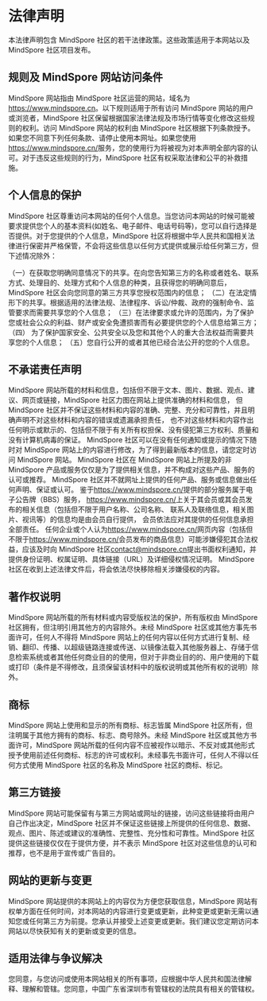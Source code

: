 # 法律声明

本法律声明包含 MindSpore 社区的若干法律政策。这些政策适用于本网站以及 MindSpore 社区项目发布。

## 规则及 MindSpore 网站访问条件

MindSpore 网站指由 MindSpore 社区运营的网站，域名为<https://www.mindspore.cn>。以下规则适用于所有访问 MindSpore 网站的用户或浏览者，MindSpore 社区保留根据国家法律法规及市场行情等变化修改这些规则的权利。访问 MindSpore 网站的权利由 MindSpore 社区根据下列条款授予。如果您不同意下列任何条款、请停止使用本网址。如果您使用<https://www.mindspore.cn/>服务，您的使用行为将被视为对本声明全部内容的认可。对于违反这些规则的行为，MindSpore 社区有权采取法律和公平的补救措施。

## 个人信息的保护

MindSpore 社区尊重访问本网站的任何个人信息。当您访问本网站的时候可能被要求提供您个人的基本资料(如姓名、电子邮件、电话号码等)，您可以自行选择是否提供。对于您提供的个人信息，MindSpore 社区将根据中华人民共和国相关法律进行保密并严格保管，不会将这些信息以任何方式提供或展示给任何第三方，但下述情况除外：

（一）在获取您明确同意情况下的共享。在向您告知第三方的名称或者姓名、联系方式、处理目的、处理方式和个人信息的种类，且获得您的明确同意后，MindSpore 社区会向您同意的第三方共享您授权范围内的信息；
（二）在法定情形下的共享。根据适用的法律法规、法律程序、诉讼/仲裁、政府的强制命令、监管要求而需要共享您的个人信息；
（三）在法律要求或允许的范围内，为了保护您或社会公众的利益、财产或安全免遭损害而有必要提供您的个人信息给第三方；
（四） 为了保护国家安全、公共安全以及您和其他个人的重大合法权益而需要共享您的个人信息；
（五）您自行公开的或者其他已经合法公开的您的个人信息。

## 不承诺责任声明

MindSpore 网站所载的材料和信息，包括但不限于文本、图片、数据、观点、建议、网页或链接，MindSpore 社区力图在网站上提供准确的材料和信息， 但 MindSpore 社区并不保证这些材料和内容的准确、完整、充分和可靠性，并且明确声明不对这些材料和内容的错误或遗漏承担责任， 也不对这些材料和内容作出任何明示或默示的、包括但不限于有关所有权担保、没有侵犯第三方权利、质量和没有计算机病毒的保证。 MindSpore 社区可以在没有任何通知或提示的情况下随时对 MindSpore 网站上的内容进行修改，为了得到最新版本的信息，请您定时访问 MindSpore 网站。 MindSpore 社区在 MindSpore 网站上所提及的非 MindSpore 产品或服务仅仅是为了提供相关信息，并不构成对这些产品、服务的认可或推荐。 MindSpore 社区并不就网址上提供的任何产品、服务或信息做出任何声明、保证或认可。 鉴于<https://www.mindspore.cn/>提供的部分服务属于电子公告牌（BBS）服务， <https://www.mindspore.cn/>上关于其会员或其会员发布的相关信息（包括但不限于用户名称、公司名称、 联系人及联络信息，相关图片、视讯等）的信息均是由会员自行提供， 会员依法应对其提供的任何信息承担全部责任。 任何企业或个人认为<https://www.mindspore.cn/>网页内容（包括但不限于<https://www.mindspore.cn/>会员发布的商品信息）可能涉嫌侵犯其合法权益，应该及时向 MindSpore 社区[contact@mindspore.cn](mailto:contact@mindspore.cn)提出书面权利通知，并提供身份证明、权属证明、具体链接（URL）及详细侵权情况证明。 MindSpore 社区在收到上述法律文件后，将会依法尽快移除相关涉嫌侵权的内容。

## 著作权说明

MindSpore 网站所载的所有材料或内容受版权法的保护，所有版权由 MindSpore 社区拥有，但注明引用其他方的内容除外。未经 MindSpore 社区或其他方事先书面许可，任何人不得将 MindSpore 网站上的任何内容以任何方式进行复制、经销、翻印、传播、以超级链路连接或传送、以镜像法载入其他服务器上、存储于信息检索系统或者其他任何商业目的的使用，但对于非商业目的的、用户使用的下载或打印（条件是不得修改，且须保留该材料中的版权说明或其他所有权的说明）除外。

## 商标

MindSpore 网站上使用和显示的所有商标、标志皆属 MindSpore 社区所有，但注明属于其他方拥有的商标、标志、商号除外。未经 MindSpore 社区或其他方书面许可，MindSpore 网站所载的任何内容不应被视作以暗示、不反对或其他形式授予使用前述任何商标、标志的许可或权利。未经事先书面许可，任何人不得以任何方式使用 MindSpore 社区的名称及 MindSpore 社区的商标、标记。

## 第三方链接

MindSpore 网站可能保留有与第三方网站或网址的链接，访问这些链接将由用户自己作出决定，MindSpore 社区并不保证这些链接上所提供的任何信息、数据、观点、图片、陈述或建议的准确性、完整性、充分性和可靠性。MindSpore 社区提供这些链接仅仅在于提供方便，并不表示 MindSpore 社区对这些信息的认可和推荐，也不是用于宣传或广告目的。

## 网站的更新与变更

MindSpore 网站提供的本网站上的内容仅为方便您获取信息，MindSpore 网站有权单方面在任何时间，对本网站的内容进行变更或更新，此种变更或更新无需以通知您或任何第三方为前提。您承认并接受上述变更或更新。我们建议您定期访问本网站以尽快获知有关的更新或变更的信息。

## 适用法律与争议解决

您同意，与您访问或使用本网站相关的所有事项，应根据中华人民共和国法律解释、理解和管辖。您同意，中国广东省深圳市有管辖权的法院具有相关的管辖权。
